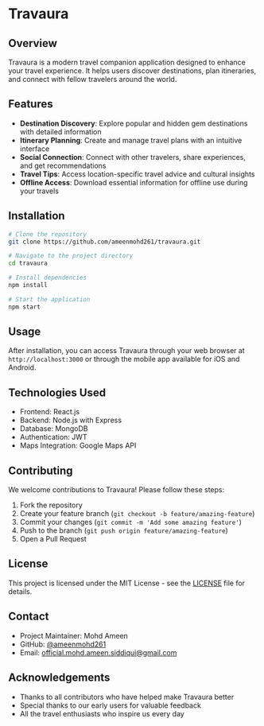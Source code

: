 # Travaura

## Overview
Travaura is a modern travel companion application designed to enhance your travel experience. It helps users discover destinations, plan itineraries, and connect with fellow travelers around the world.

## Features
- **Destination Discovery**: Explore popular and hidden gem destinations with detailed information
- **Itinerary Planning**: Create and manage travel plans with an intuitive interface
- **Social Connection**: Connect with other travelers, share experiences, and get recommendations
- **Travel Tips**: Access location-specific travel advice and cultural insights
- **Offline Access**: Download essential information for offline use during your travels

## Installation
```bash
# Clone the repository
git clone https://github.com/ameenmohd261/travaura.git

# Navigate to the project directory
cd travaura

# Install dependencies
npm install

# Start the application
npm start
```

## Usage
After installation, you can access Travaura through your web browser at `http://localhost:3000` or through the mobile app available for iOS and Android.

## Technologies Used
- Frontend: React.js
- Backend: Node.js with Express
- Database: MongoDB
- Authentication: JWT
- Maps Integration: Google Maps API

## Contributing
We welcome contributions to Travaura! Please follow these steps:

1. Fork the repository
2. Create your feature branch (`git checkout -b feature/amazing-feature`)
3. Commit your changes (`git commit -m 'Add some amazing feature'`)
4. Push to the branch (`git push origin feature/amazing-feature`)
5. Open a Pull Request

## License
This project is licensed under the MIT License - see the [LICENSE](LICENSE) file for details.

## Contact
- Project Maintainer: Mohd Ameen 
- GitHub: [@ameenmohd261](https://github.com/ameenmohd261)
- Email: official.mohd.ameen.siddiqui@gmail.com

## Acknowledgements
- Thanks to all contributors who have helped make Travaura better
- Special thanks to our early users for valuable feedback
- All the travel enthusiasts who inspire us every day
